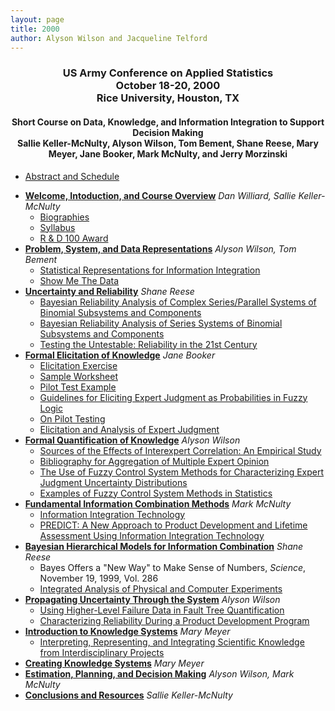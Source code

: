 ```yaml
---
layout: page
title: 2000
author: Alyson Wilson and Jacqueline Telford
---
```

<div align="center"><h3>US Army Conference on Applied Statistics<br>
October 18-20, 2000<br>
Rice University, Houston, TX</h3></div>

<div align="center"><h4>Short Course on Data, Knowledge, and Information Integration to Support Decision Making<br>
Sallie Keller-McNulty, Alyson Wilson, Tom Bement, Shane Reese, Mary Meyer, Jane Booker, Mark McNulty, and Jerry Morzinski</h4></div>

+ [Abstract and Schedule](https://alysongwilson.github.io/ACAS/DOE5/ACAS06_Part1.pdf#page=9)

<UL>
<LI> <B> <A HREF="sect1.pdf">Welcome, Intoduction, and Course Overview</A></B>
	<I>Dan Williard, Sallie Keller-McNulty</I>
	<UL>
	<LI><A HREF="bios.pdf">Biographies</A>
	<LI><A HREF="syllabus.pdf">Syllabus</A>
	<LI><A HREF="R%26D.pdf">R & D 100 Award</A>
	</UL>
<LI><B> <A HREF="sect2.pdf">Problem, System, and Data Representations</A></B>
	<I>Alyson Wilson, Tom Bement</I>
	<UL>
	<LI><A HREF="statrep.pdf">Statistical Representations for Information Integration</A>
	<LI><A HREF="showme.pdf">Show Me The Data</A>
	</UL>
<LI><B> <A HREF="sect3.pdf">Uncertainty and Reliability</A></B>
	<I>Shane Reese</I>
	<UL>
	<LI><A HREF="Martz90.pdf">Bayesian Reliability Analysis of Complex Series/Parallel Systems of Binomial
	Subsystems and Components</A>
	<LI><A HREF="Martz88.pdf">Bayesian Reliability Analysis of Series Systems of Binomial Subsystems and
	Components</A>
	<LI><A HREF="testuntest.pdf">Testing the Untestable: Reliability in the 21st Century</A>
	</UL>
<LI><B> <A HREF="sect4a.pdf">Formal Elicitation of Knowledge</A></B>
	<I>Jane Booker</I>
	<UL>
	<LI><A HREF="eex.pdf">Elicitation Exercise</A>
	<LI><A HREF="sampws.pdf">Sample Worksheet</A>
	<LI><A HREF="pex.pdf">Pilot Test Example</A>
	<LI><A HREF="ch5.pdf">Guidelines for Eliciting Expert Judgment as Probabilities in Fuzzy Logic</A>
	<LI><A HREF="mbpilot.pdf">On Pilot Testing</A>
	<LI><A HREF="ess.pdf">Elicitation and Analysis of Expert Judgment</A>
	</UL> 
<LI><B> <A HREF="sect4b.pdf">Formal Quantification of Knowledge</A></B>
	<I>Alyson Wilson</I>
	<UL>
	<LI><A HREF="IEEE88.pdf">Sources of the Effects of Interexpert Correlation: An Empirical Study</A>
	<LI><A HREF="aggbib.pdf">Bibliography for Aggregation of Multiple Expert Opinion</A>
	<LI><A HREF="psam.pdf">The Use of Fuzzy Control System Methods for Characterizing 
	Expert Judgment Uncertainty Distributions</A>
	<LI><A HREF="spes.pdf">Examples of Fuzzy Control System Methods in Statistics</A>
	</UL>
<LI><B> <A HREF="sect5.pdf">Fundamental Information Combination Methods</A></B>
	<I>Mark McNulty</I>
	<UL>
	<LI><A HREF="IIT.pdf">Information Integration Technology</A>
	<LI><A HREF="predict.pdf">PREDICT: A New Approach to Product Development and Lifetime Assessment
	Using Information Integration Technology</A>
	</UL>
<LI><B> <A HREF="sect6.pdf">Bayesian Hierarchical Models for Information Combination</A></B>
	<I>Shane Reese</I>
	<UL>
	<LI>Bayes Offers a "New Way" to Make Sense of Numbers, <I>Science</I>, November 19, 1999, Vol. 286
	<LI><A HREF="IntAnalysis.pdf">Integrated Analysis of Physical and Computer Experiments</A>
	</UL>
<LI><B> <A HREF="sect7.pdf">Propagating Uncertainty Through the System</A></B>
	<I>Alyson Wilson</I>
	<UL>
	<LI><A HREF="Martz97.pdf">Using Higher-Level Failure Data in Fault Tree Quantification</A>
	<LI><A HREF="kerscher.pdf">Characterizing Reliability During a Product Development Program</A>
	</UL>
<LI><B> <A HREF="sect8a.pdf">Introduction to Knowledge Systems</A></B>
	<I>Mary Meyer</I>
	<UL>
	<LI><A HREF="ths.pdf">Interpreting, Representing, and Integrating Scientific Knowledge 
	from Interdisciplinary Projects</A>
	</UL>
<LI><B> <A HREF="sect8b.pdf">Creating Knowledge Systems</A></B>
	<I>Mary Meyer</I>
<LI><B> <A HREF="sect9.pdf">Estimation, Planning, and Decision Making</A></B>
	<I>Alyson Wilson, Mark McNulty</I>
<LI><B> <A HREF="sect10.pdf">Conclusions and Resources</A></B>
	<I>Sallie Keller-McNulty </I>


<UL>
